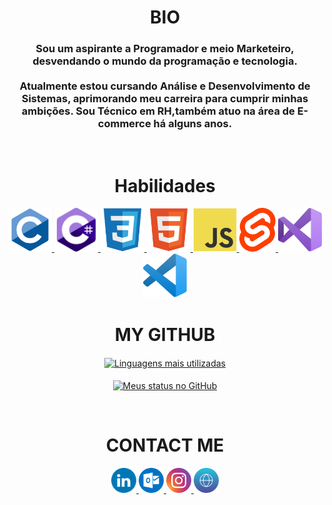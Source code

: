 <html>
   <body>
      <h1 align="center">BIO</h1>
   <h3 align="center">
      Sou um aspirante a Programador e meio Marketeiro, desvendando o mundo da programação e tecnologia.
      <br /><br />
      Atualmente estou cursando Análise e Desenvolvimento de Sistemas, aprimorando meu
      carreira para cumprir minhas ambições.
      Sou Técnico em RH,também atuo na área de E-commerce há alguns anos.
   </h3>
   <br/>

   <div align="center" style="display:inline-block">
      <h1>Habilidades</h1>
       <a href="https://github.com/search?l=C&q=user%3Becero&type=Repositories">
        <img height="70" title="C" src="assets/c.svg" title="C"/>
       </a>    
       <a href="#">
         <img height="70"src="https://raw.githubusercontent.com/WendiRamos/WendiRamos/main/assets/c-sharp.svg" title="C#" />
       </a>
       <a href="#">
         <img height="70" title="CSS3" src="./assets/css.svg">
       </a>
       <a href="#">
         <img height="70" title="HTML5" src="./assets/html.svg">
       </a>
       <a href="#">
         <img height="70" title="JavaScript" src="./assets/js.svg">
       </a>
       <a href="#">
         <img height="70" title="Svelte" src="./assets/svelte.svg">
       </a>
       <a href="#">
        <img height="70" title="Visual Studio" src="https://raw.githubusercontent.com/WendiRamos/WendiRamos/main/assets/visual-studio.svg"  />
       </a>
      <a href="#">
         <img height="70" title="VS Code" src="https://raw.githubusercontent.com/WendiRamos/WendiRamos/main/assets/visual-studio-code.svg"  height="50"/>
      </a>
   </div>
   <br/>

   <div align="center">
      <h1>MY GITHUB</h1>
      <a href="https://github.com/Becero?tab=repositories">
         <img align="center" src="https://github-readme-stats-alpha-ashen.vercel.app/api/top-langs/?username=Becero&langs_count=10&layout=compact&theme=algolia" alt="Linguagens mais utilizadas">
      </a>
      <br /><br />
      <a href="https://github.com/Becero?tab=repositories">
         <img align="center" src="https://github-readme-stats-alpha-ashen.vercel.app/api?username=Becero&count_private=true&show_icons=true&hide=issues&theme=algolia" alt="Meus status no GitHub">
      </a>
      </p>
   </div>

   <br />

   <h1 align="center">CONTACT ME</h1>
   <div align="center">
      <a target="_blank" href="https://www.linkedin.com/in/luis-guilherme-ferreira-505285b8/">
         <img src="./assets/linkedin.svg" width="40" height="40"/>
      </a>
      <a target="_blank" href="mailto:guilherme.becel@gmail.com">
         <img src="./assets/outlook.svg" width="40" height="40"/>
      </a>
      <a target="_blank" href="https://www.instagram.com/luis_BECEL/">
         <img src="./assets/instagram.svg" width="40" height="40"/>
      </a>
      <a target="_blank" href="https://Becero.github.io/">
         <img src="./assets/website.svg" width="40" height="40"/>
      </a>
   </div>

   
   </body>
</html>
